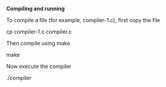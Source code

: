 **Compiling and running**

To compile a file (for example, compiler-1.c), first copy the file

cp compiler-1.c compiler.c

Then compile using make

make

Now execute the compiler

./compiler
